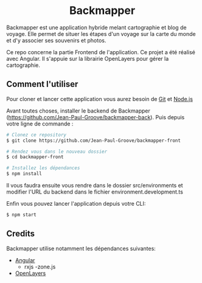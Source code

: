 <h1 align="center">
  Backmapper
  <br>
</h1>

Backmapper est une application hybride melant cartographie et blog de voyage. Elle permet de situer les étapes d'un voyage sur la carte du monde et d'y associer ses souvenirs et photos.

Ce repo concerne la partie Frontend de l'application.
Ce projet a été réalisé avec Angular.
Il s'appuie sur la librairie OpenLayers pour gérer la cartographie.

## Comment l'utiliser

Pour cloner et lancer cette application vous aurez besoin de [Git](https://git-scm.com) et [Node.js](https://nodejs.org/en/download/)

Avant toutes choses, installer le backend de Backmapper (https://github.com/Jean-Paul-Groove/backmapper-back).
Puis depuis votre ligne de commande :

```bash
# Clonez ce repository
$ git clone https://github.com/Jean-Paul-Groove/backmapper-front

# Rendez vous dans le nouveau dossier
$ cd backmapper-front

# Installez les dépendances
$ npm install
```

Il vous faudra ensuite vous rendre dans le dossier src/environments et modifier l'URL du backend dans le fichier environment.development.ts

Enfin vous pouvez lancer l'application depuis votre CLI:

```bash
$ npm start
```

## Credits

Backmapper utilise notamment les dépendances suivantes:

- [Angular](https://angular.io/)
  - rxjs
    -zone.js
- [OpenLayers](https://openlayers.org/)
